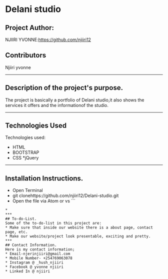 # Delani studio

 ## Project Author:
  NJIIRI YVONNE:https://github.com/njiiri12

## Contributors
Njiiri yvonne
***
## Description of the project's purpose.
The project is basically a portfolio of Delani studio,it also shows the services it offers and the informationof the studio.
***
## Technologies Used
Technologies used:
* HTML
* BOOTSTRAP
* CSS
*jQuery

***
## Installation Instructions.
* Open Terminal
* git clonehttps://github.com/njiiri12/Delani-studio.git
* Open the file via Atom or vs ```

```
*
***
## To-do-List.
Some of the to-do-list in this project are:
* Make sure that inside our website there is a about page, contact page, etc.
* Make our website/project look presentable, exciting and pretty.
***
## Contact Information.
Here is my contact information;
* Email-njerinjiiri@gmail.com
* Mobile Number- +254769063078
* Instagram @ _hush_njiiri
* Facebook @ yvonne njiiri
* Linked In @ njiiri

